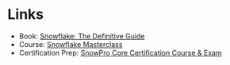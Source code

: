 # Links

- Book: [Snowflake: The Definitive Guide](https://www.amazon.com/Snowflake-Definitive-Architecting-Designing-Deploying/dp/1098103823)
- Course: [Snowflake Masterclass](https://www.udemy.com/course/snowflake-masterclass/)
- Certification Prep: [SnowPro Core Certification Course & Exam](https://www.udemy.com/course/ultimate-snowpro-core-certification-course-exam/)